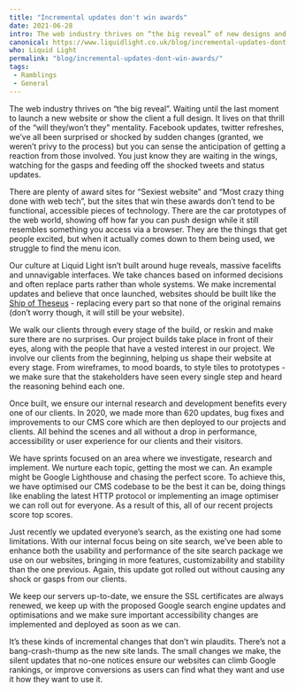 ```yaml
---
title: "Incremental updates don't win awards"
date: 2021-06-28
intro: The web industry thrives on “the big reveal” of new designs and websites but we don't believe that should ever be the case.
canonical: https://www.liquidlight.co.uk/blog/incremental-updates-dont-win-awards/
who: Liquid Light
permalink: "blog/incremental-updates-dont-win-awards/"
tags:
 - Ramblings
 - General
---
```


The web industry thrives on “the big reveal”. Waiting until the last moment to launch a new website or show the client a full design. It lives on that thrill of the “will they/won’t they” mentality. Facebook updates, twitter refreshes, we’ve all been surprised or shocked by sudden changes (granted, we weren’t privy to the process) but you can sense the anticipation of getting a reaction from those involved. You just know they are waiting in the wings, watching for the gasps and feeding off the shocked tweets and status updates.

There are plenty of award sites for “Sexiest website” and “Most crazy thing done with web tech”, but the sites that win these awards don’t tend to be functional, accessible pieces of technology. There are the car prototypes of the web world, showing off how far you can push design while it still resembles something you access via a browser. They are the things that get people excited, but when it actually comes down to them being used, we struggle to find the menu icon.

Our culture at Liquid Light isn’t built around huge reveals, massive facelifts and unnavigable interfaces. We take chances based on informed decisions and often replace parts rather than whole systems. We make incremental updates and believe  that once launched, websites should be built like the [Ship of Theseus](https://en.wikipedia.org/wiki/Ship_of_Theseus) - replacing every part so that none of the original remains (don’t worry though, it will still be your website).

We walk our clients through every stage of the build, or reskin and make sure there are no surprises. Our project builds take place in front of their eyes, along with the people that have a vested interest in our project. We involve our clients from the beginning, helping us shape their website at every stage. From wireframes, to mood boards, to style tiles to prototypes - we make sure that the stakeholders have seen every single step and heard the reasoning behind each one.

Once built, we ensure our internal research and development benefits every one of our clients. In 2020, we made more than 620 updates, bug fixes and improvements to our CMS core which are then deployed to our projects and clients. All behind the scenes and all without a drop in performance, accessibility or user experience for our clients and their visitors.

We have sprints focused on an area where we investigate, research and implement. We nurture each topic, getting the most we can. An example might be Google Lighthouse and chasing the perfect score. To achieve this, we have optimised our CMS codebase to be the best it can be, doing things like enabling the latest HTTP protocol or implementing an image optimiser we can roll out for everyone. As a result of this, all of our recent projects score top scores.

Just recently we updated everyone’s search, as the existing one had some limitations. With our internal focus being on site search, we’ve been able to enhance both the usability and performance of the site search package we use on our websites, bringing in more features, customizability and stability than the one previous. Again, this update got rolled out without causing any shock or gasps from our clients.

We keep our servers up-to-date, we ensure the SSL certificates are always renewed, we keep up with the proposed Google search engine updates and optimisations and we make sure important accessibility changes are implemented and deployed as soon as we can.

It’s these kinds of incremental changes that don’t win plaudits. There’s not a bang-crash-thump as the new site lands. The small changes we make, the silent updates that no-one notices ensure our websites can climb Google rankings, or improve conversions as users can find what they want and use it how they want to use it.
